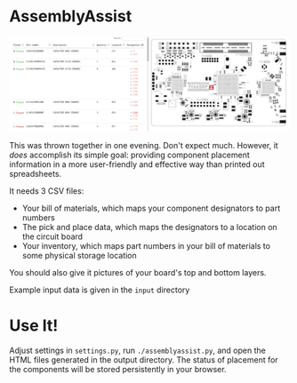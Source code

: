 # AssemblyAssist

![Screenshot of the AssemblyAssist](assemblyassist.png)

This was thrown together in one evening. Don't expect much. However, it *does* accomplish its simple goal: providing component placement information in a more user-friendly and effective way than printed out spreadsheets.

It needs 3 CSV files:

* Your bill of materials, which maps your component designators to part numbers
* The pick and place data, which maps the designators to a location on the circuit board
* Your inventory, which maps part numbers in your bill of materials to some physical storage location

You should also give it pictures of your board's top and bottom layers.

Example input data is given in the `input` directory


# Use It!
Adjust settings in `settings.py`, run `./assemblyassist.py`, and open the HTML files generated in the output directory.
The status of placement for the components will be stored persistently in your browser.
